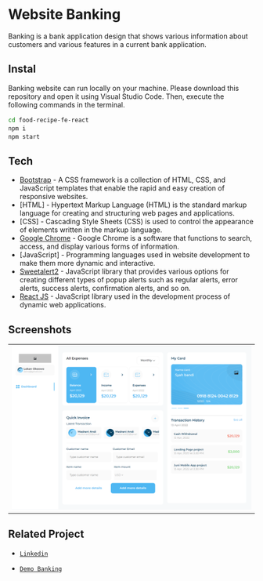 # Website Banking
Banking is a bank application design that shows various information about customers and various features in a current bank application. 

## Instal
Banking website can run locally on your machine. Please download this repository and open it using Visual Studio Code. Then, execute the following commands in the terminal.
```sh
cd food-recipe-fe-react
npm i
npm start
```
## Tech
- [Bootstrap](https://getbootstrap.com/) - A CSS framework is a collection of HTML, CSS, and JavaScript templates that enable the rapid and easy creation of responsive websites.
- [HTML] - Hypertext Markup Language (HTML) is the standard markup language for creating and structuring web pages and applications.
- [CSS] - Cascading Style Sheets (CSS) is used to control the appearance of elements written in the markup language.
- [Google Chrome](https://www.google.com/chrome) - Google Chrome is a software that functions to search, access, and display various forms of information.
- [JavaScript] - Programming languages used in website development to make them more dynamic and interactive.
- [Sweetalert2](https://sweetalert2.github.io/) - JavaScript library that provides various options for creating different types of popup alerts such as regular alerts, error alerts, success alerts, confirmation alerts, and so on.
- [React JS](https://legacy.reactjs.org/) -  JavaScript library used in the development process of dynamic web applications.
## Screenshots
<table>
 <tr>
    <td><img width="800px" src="./screenshot/dashboard.png" border="0" alt="Login" /></td>
  </tr>
</table>

## Related Project

- [`Linkedin`](https://www.linkedin.com/in/muhammad-sony-setiawan/)

- [`Demo Banking`](https://banking-ruby-iota.vercel.app/)
